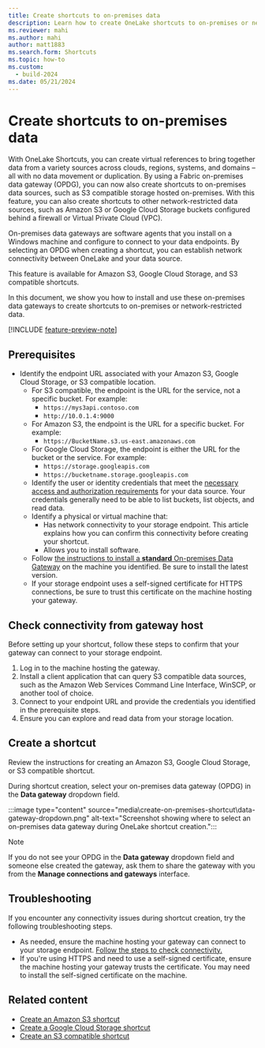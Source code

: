 ```yaml
---
title: Create shortcuts to on-premises data
description: Learn how to create OneLake shortcuts to on-premises or network-restricted data sources.
ms.reviewer: mahi
ms.author: mahi
author: matt1883
ms.search.form: Shortcuts
ms.topic: how-to
ms.custom:
  - build-2024
ms.date: 05/21/2024
---
```


# Create shortcuts to on-premises data

With OneLake Shortcuts, you can create virtual references to bring together data from a variety sources across clouds, regions, systems, and domains – all with no data movement or duplication. By using a Fabric on-premises data gateway (OPDG), you can now also create shortcuts to on-premises data sources, such as S3 compatible storage hosted on-premises. With this feature, you can also create shortcuts to other network-restricted data sources, such as Amazon S3 or Google Cloud Storage buckets configured behind a firewall or Virtual Private Cloud (VPC).

On-premises data gateways are software agents that you install on a Windows machine and configure to connect to your data endpoints. By selecting an OPDG when creating a shortcut, you can establish network connectivity between OneLake and your data source. 

This feature is available for Amazon S3, Google Cloud Storage, and S3 compatible shortcuts.

In this document, we show you how to install and use these on-premises data gateways to create shortcuts to on-premises or network-restricted data.

[!INCLUDE [feature-preview-note](../includes/feature-preview-note.md)]

## Prerequisites

* Identify the endpoint URL associated with your Amazon S3, Google Cloud Storage, or S3 compatible location.
  * For S3 compatible, the endpoint is the URL for the service, not a specific bucket. For example:
    * `https://mys3api.contoso.com`
    * `http://10.0.1.4:9000`
  *	For Amazon S3, the endpoint is the URL for a specific bucket. For example:
    *	`https://BucketName.s3.us-east.amazonaws.com`
  *	For Google Cloud Storage, the endpoint is either the URL for the bucket or the service. For example:
    * `https://storage.googleapis.com`
    *	`https://bucketname.storage.googleapis.com`
  *	Identify the user or identity credentials that meet the [necessary access and authorization requirements](onelake-shortcuts.md#s3-shortcuts) for your data source. Your credentials generally need to be able to list buckets, list objects, and read data.
  * Identify a physical or virtual machine that:
    * Has network connectivity to your storage endpoint. This article explains how you can confirm this connectivity before creating your shortcut.
    *	Allows you to install software.
  *	Follow [the instructions to install a **standard** On-premises Data Gateway](/data-integration/gateway/service-gateway-install#download-and-install-a-standard-gateway) on the machine you identified. Be sure to install the latest version.
  *	If your storage endpoint uses a self-signed certificate for HTTPS connections, be sure to trust this certificate on the machine hosting your gateway.

## Check connectivity from gateway host
Before setting up your shortcut, follow these steps to confirm that your gateway can connect to your storage endpoint.
1.	Log in to the machine hosting the gateway.
1.	Install a client application that can query S3 compatible data sources, such as the Amazon Web Services Command Line Interface, WinSCP, or another tool of choice.
1.	Connect to your endpoint URL and provide the credentials you identified in the prerequisite steps.
1.	Ensure you can explore and read data from your storage location.
              
## Create a shortcut
Review the instructions for creating an Amazon S3, Google Cloud Storage, or S3 compatible shortcut.

During shortcut creation, select your on-premises data gateway (OPDG) in the **Data gateway** dropdown field.

  :::image type="content" source="media\create-on-premises-shortcut\data-gateway-dropdown.png" alt-text="Screenshot showing where to select an on-premises data gateway during OneLake shortcut creation.":::

> [!NOTE]
> If you do not see your OPDG in the **Data gateway** dropdown field and someone else created the gateway, ask them to share the gateway with you from the **Manage connections and gateways** interface.

## Troubleshooting

If you encounter any connectivity issues during shortcut creation, try the following troubleshooting steps.

* As needed, ensure the machine hosting your gateway can connect to your storage endpoint. [Follow the steps to check connectivity.](#check-connectivity-from-gateway-host)
*	If you're using HTTPS and need to use a self-signed certificate, ensure the machine hosting your gateway trusts the certificate. You may need to install the self-signed certificate on the machine.

## Related content

- [Create an Amazon S3 shortcut](create-s3-shortcut.md)
- [Create a Google Cloud Storage shortcut](create-gcs-shortcut.md)
- [Create an S3 compatible shortcut](create-s3-compatible-shortcut.md)
